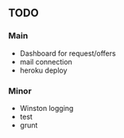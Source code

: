 ## TODO

### Main

* Dashboard for request/offers
* mail connection
* heroku deploy

### Minor

* Winston logging
* test
* grunt